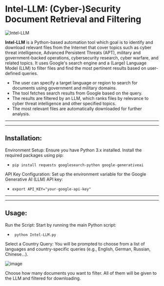 # Intel-LLM: (Cyber-)Security Document Retrieval and Filtering

![Intel-LLM](https://github.com/user-attachments/assets/b324afa7-5d9a-4d6d-8938-b6015c6d1376)


**Intel-LLM** is a Python-based automation tool which goal is to identify and download relevant files from the Internet that cover topics such as cyber threat intelligence, Advanced Persistent Threats (APT), military and government-backed operations, cybersecurity research, cyber warfare, and related topics. It uses Google's search engine and a (Large) Language Model (LLM) to filter files and find the most pertinent results based on user-defined queries.

- The user can specify a target language or region to search for documents using government and military domains.
- The tool fetches search results from Google based on the query.
- The results are filtered by an LLM, which ranks files by relevance to cyber threat intelligence and other specified topics.
- The most relevant files are automatically downloaded for further analysis.

***
--- 

## Installation:

Environment Setup: Ensure you have Python 3.x installed. Install the required packages using pip:
-     pip install requests googlesearch-python google-generativeai



API Key Configuration: Set up the environment variable for the Google Generative AI (LLM) API key:


-     export API_KEY="your-google-api-key"
***
--- 

## Usage:

Run the Script: Start by running the main Python script:

-      python Intel-LLM.py

Select a Country Query: You will be prompted to choose from a list of languages and country-specific queries (e.g., English, German, Russian, Chinese...).

![image](https://github.com/user-attachments/assets/49b8b25c-d3ff-44db-8514-a968ea4baff1)

Choose how many documents you want to filter. All of them will be given to the LLM and filtered for downloading.
